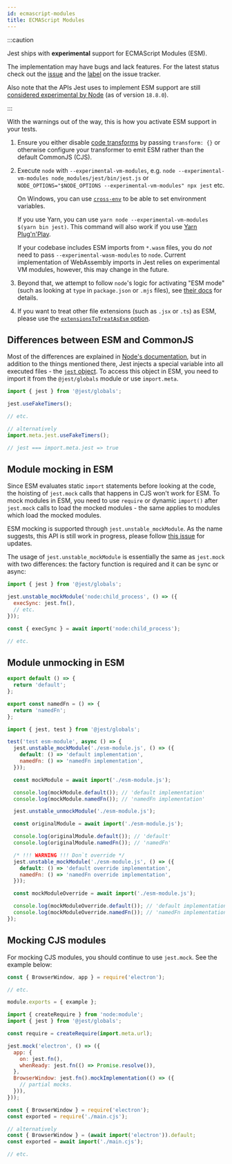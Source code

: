 ```yaml
---
id: ecmascript-modules
title: ECMAScript Modules
---
```


:::caution

Jest ships with **experimental** support for ECMAScript Modules (ESM).

The implementation may have bugs and lack features. For the latest status check out the [issue](https://github.com/jestjs/jest/issues/9430) and the [label](https://github.com/jestjs/jest/labels/ES%20Modules) on the issue tracker.

Also note that the APIs Jest uses to implement ESM support are still [considered experimental by Node](https://nodejs.org/api/vm.html#vm_class_vm_module) (as of version `18.8.0`).

:::

With the warnings out of the way, this is how you activate ESM support in your tests.

1. Ensure you either disable [code transforms](Configuration.md#transform-objectstring-pathtotransformer--pathtotransformer-object) by passing `transform: {}` or otherwise configure your transformer to emit ESM rather than the default CommonJS (CJS).
1. Execute `node` with `--experimental-vm-modules`, e.g. `node --experimental-vm-modules node_modules/jest/bin/jest.js` or `NODE_OPTIONS="$NODE_OPTIONS --experimental-vm-modules" npx jest` etc.

   On Windows, you can use [`cross-env`](https://github.com/kentcdodds/cross-env) to be able to set environment variables.

   If you use Yarn, you can use `yarn node --experimental-vm-modules $(yarn bin jest)`. This command will also work if you use [Yarn Plug'n'Play](https://yarnpkg.com/features/pnp).

   If your codebase includes ESM imports from `*.wasm` files, you do _not_ need to pass `--experimental-wasm-modules` to `node`. Current implementation of WebAssembly imports in Jest relies on experimental VM modules, however, this may change in the future.

1. Beyond that, we attempt to follow `node`'s logic for activating "ESM mode" (such as looking at `type` in `package.json` or `.mjs` files), see [their docs](https://nodejs.org/api/esm.html#esm_enabling) for details.
1. If you want to treat other file extensions (such as `.jsx` or `.ts`) as ESM, please use the [`extensionsToTreatAsEsm` option](Configuration.md#extensionstotreatasesm-arraystring).

## Differences between ESM and CommonJS

Most of the differences are explained in [Node's documentation](https://nodejs.org/api/esm.html#esm_differences_between_es_modules_and_commonjs), but in addition to the things mentioned there, Jest injects a special variable into all executed files - the [`jest` object](JestObjectAPI.md). To access this object in ESM, you need to import it from the `@jest/globals` module or use `import.meta`.

```js
import { jest } from '@jest/globals';

jest.useFakeTimers();

// etc.

// alternatively
import.meta.jest.useFakeTimers();

// jest === import.meta.jest => true
```

## Module mocking in ESM

Since ESM evaluates static `import` statements before looking at the code, the hoisting of `jest.mock` calls that happens in CJS won't work for ESM. To mock modules in ESM, you need to use `require` or dynamic `import()` after `jest.mock` calls to load the mocked modules - the same applies to modules which load the mocked modules.

ESM mocking is supported through `jest.unstable_mockModule`. As the name suggests, this API is still work in progress, please follow [this issue](https://github.com/jestjs/jest/issues/10025) for updates.

The usage of `jest.unstable_mockModule` is essentially the same as `jest.mock` with two differences: the factory function is required and it can be sync or async:

```js
import { jest } from '@jest/globals';

jest.unstable_mockModule('node:child_process', () => ({
  execSync: jest.fn(),
  // etc.
}));

const { execSync } = await import('node:child_process');

// etc.
```

## Module unmocking in ESM

```js title="esm-module.mjs"
export default () => {
  return 'default';
};

export const namedFn = () => {
  return 'namedFn';
};
```

```js title="esm-module.test.mjs"
import { jest, test } from '@jest/globals';

test('test esm-module', async () => {
  jest.unstable_mockModule('./esm-module.js', () => ({
    default: () => 'default implementation',
    namedFn: () => 'namedFn implementation',
  }));

  const mockModule = await import('./esm-module.js');

  console.log(mockModule.default()); // 'default implementation'
  console.log(mockModule.namedFn()); // 'namedFn implementation'

  jest.unstable_unmockModule('./esm-module.js');

  const originalModule = await import('./esm-module.js');

  console.log(originalModule.default()); // 'default'
  console.log(originalModule.namedFn()); // 'namedFn'

  /* !!! WARNING !!! Don`t override */
  jest.unstable_mockModule('./esm-module.js', () => ({
    default: () => 'default override implementation',
    namedFn: () => 'namedFn override implementation',
  }));

  const mockModuleOverride = await import('./esm-module.js');

  console.log(mockModuleOverride.default()); // 'default implementation'
  console.log(mockModuleOverride.namedFn()); // 'namedFn implementation'
});
```

## Mocking CJS modules

For mocking CJS modules, you should continue to use `jest.mock`. See the example below:

```js title="main.cjs"
const { BrowserWindow, app } = require('electron');

// etc.

module.exports = { example };
```

```js title="main.test.cjs"
import { createRequire } from 'node:module';
import { jest } from '@jest/globals';

const require = createRequire(import.meta.url);

jest.mock('electron', () => ({
  app: {
    on: jest.fn(),
    whenReady: jest.fn(() => Promise.resolve()),
  },
  BrowserWindow: jest.fn().mockImplementation(() => ({
    // partial mocks.
  })),
}));

const { BrowserWindow } = require('electron');
const exported = require('./main.cjs');

// alternatively
const { BrowserWindow } = (await import('electron')).default;
const exported = await import('./main.cjs');

// etc.
```

